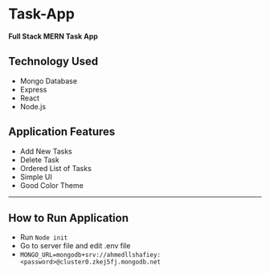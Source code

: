 # Task-App

**Full Stack MERN Task App**

## Technology Used
- Mongo Database
- Express
- React
- Node.js

## Application Features
- Add New Tasks
- Delete Task
- Ordered List of Tasks
- Simple UI
- Good Color Theme

*****

## How to Run Application

- Run `Node init`
- Go to server file and edit .env file 
- `MONGO_URL=mongodb+srv://ahmedllshafiey:<password>@cluster0.zkej5fj.mongodb.net`
